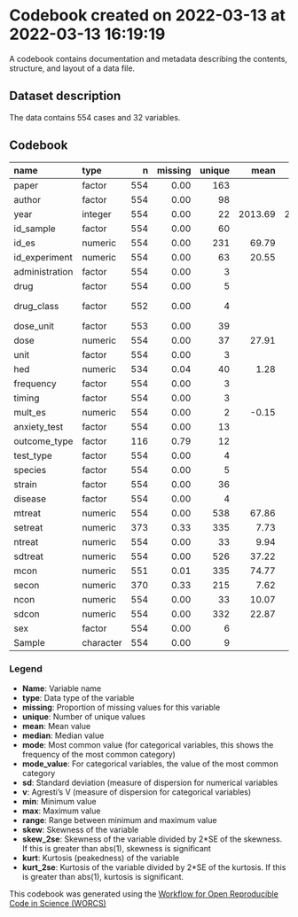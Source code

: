 Codebook created on 2022-03-13 at 2022-03-13 16:19:19
================

A codebook contains documentation and metadata describing the contents,
structure, and layout of a data file.

## Dataset description

The data contains 554 cases and 32 variables.

## Codebook

| name           | type      |   n | missing | unique |    mean |  median |    mode | mode_value                    |     sd |    v |     min |     max |   range |  skew | skew_2se |   kurt | kurt_2se |
|:---------------|:----------|----:|--------:|-------:|--------:|--------:|--------:|:------------------------------|-------:|-----:|--------:|--------:|--------:|------:|---------:|-------:|---------:|
| paper          | factor    | 554 |    0.00 |    163 |         |         |   30.00 | Long 2012                     |        | 0.98 |         |         |         |       |          |        |          |
| author         | factor    | 554 |    0.00 |     98 |         |         |   58.00 | Long                          |        | 0.97 |         |         |         |       |          |        |          |
| year           | integer   | 554 |    0.00 |     22 | 2013.69 | 2016.00 | 2016.00 |                               |   5.95 |      | 1990.00 | 2021.00 |   31.00 | -1.68 |    -8.08 |   4.27 |    10.30 |
| id_sample      | factor    | 554 |    0.00 |     60 |         |         |   42.00 | 21                            |        | 0.96 |         |         |         |       |          |        |          |
| id_es          | numeric   | 554 |    0.00 |    231 |   69.79 |   45.50 |   45.50 |                               |  63.91 |      |    1.00 |  236.00 |  235.00 |  1.00 |     4.83 |  -0.07 |    -0.18 |
| id_experiment  | numeric   | 554 |    0.00 |     63 |   20.55 |   14.00 |   14.00 |                               |  17.77 |      |    1.00 |   63.00 |   62.00 |  0.61 |     2.94 |  -0.97 |    -2.34 |
| administration | factor    | 554 |    0.00 |      3 |         |         |  513.00 | i.p.                          |        | 0.14 |         |         |         |       |          |        |          |
| drug           | factor    | 554 |    0.00 |      5 |         |         |  309.00 | Cannabidiol                   |        | 0.59 |         |         |         |       |          |        |          |
| drug_class     | factor    | 552 |    0.00 |      4 |         |         |  307.00 | Reuptake/hydrolysis inhibitor |        | 0.56 |         |         |         |       |          |        |          |
| dose_unit      | factor    | 553 |    0.00 |     39 |         |         |   77.00 | 10 mg/kg                      |        | 0.92 |         |         |         |       |          |        |          |
| dose           | numeric   | 554 |    0.00 |     37 |   27.91 |    5.00 |    5.00 |                               |  96.41 |      |    0.01 |  900.00 |  899.99 |  6.94 |    33.41 |  53.57 |   129.26 |
| unit           | factor    | 554 |    0.00 |      3 |         |         |  535.00 | mg/kg                         |        | 0.07 |         |         |         |       |          |        |          |
| hed            | numeric   | 534 |    0.04 |     40 |    1.28 |    0.41 |    0.41 |                               |   1.97 |      |    0.00 |    9.72 |    9.72 |  2.37 |    11.20 |   5.67 |    13.43 |
| frequency      | factor    | 554 |    0.00 |      3 |         |         |  372.00 | SD                            |        | 0.44 |         |         |         |       |          |        |          |
| timing         | factor    | 554 |    0.00 |      3 |         |         |  478.00 | acute                         |        | 0.24 |         |         |         |       |          |        |          |
| mult_es        | numeric   | 554 |    0.00 |      2 |   -0.15 |   -1.00 |   -1.00 |                               |   0.99 |      |   -1.00 |    1.00 |    2.00 |  0.30 |     1.44 |  -1.91 |    -4.62 |
| anxiety_test   | factor    | 554 |    0.00 |     13 |         |         |  300.00 | AA                            |        | 0.67 |         |         |         |       |          |        |          |
| outcome_type   | factor    | 116 |    0.79 |     12 |         |         |  438.00 |                               |        | 0.81 |         |         |         |       |          |        |          |
| test_type      | factor    | 554 |    0.00 |      4 |         |         |  417.00 | Unconditioned                 |        | 0.39 |         |         |         |       |          |        |          |
| species        | factor    | 554 |    0.00 |      5 |         |         |  313.00 | mice                          |        | 0.53 |         |         |         |       |          |        |          |
| strain         | factor    | 554 |    0.00 |     36 |         |         |   97.00 | Wistar                        |        | 0.93 |         |         |         |       |          |        |          |
| disease        | factor    | 554 |    0.00 |      4 |         |         |  485.00 | No                            |        | 0.22 |         |         |         |       |          |        |          |
| mtreat         | numeric   | 554 |    0.00 |    538 |   67.86 |   29.46 |   29.46 |                               | 197.36 |      | -116.00 | 3944.29 | 4060.29 | 14.33 |    69.04 | 267.64 |   645.82 |
| setreat        | numeric   | 373 |    0.33 |    335 |    7.73 |    3.64 |    3.64 |                               |  17.17 |      |    0.00 |  267.14 |  267.14 | 10.06 |    39.80 | 139.33 |   276.46 |
| ntreat         | numeric   | 554 |    0.00 |     33 |    9.94 |    9.50 |    9.50 |                               |   3.05 |      |    3.00 |   29.00 |   26.00 |  1.22 |     5.89 |   3.25 |     7.85 |
| sdtreat        | numeric   | 554 |    0.00 |    526 |   37.22 |   11.98 |   11.98 |                               | 329.34 |      |    0.00 | 7690.00 | 7690.00 | 22.68 |   109.26 | 523.35 |  1262.86 |
| mcon           | numeric   | 551 |    0.01 |    335 |   74.77 |   28.19 |   28.19 |                               | 212.28 |      |  -86.00 | 3975.71 | 4061.71 | 12.27 |    58.94 | 207.61 |   499.62 |
| secon          | numeric   | 370 |    0.33 |    215 |    7.62 |    3.12 |    3.12 |                               |  20.36 |      |    0.00 |  345.71 |  345.71 | 12.75 |    50.27 | 203.29 |   401.77 |
| ncon           | numeric   | 554 |    0.00 |     33 |   10.07 |   10.00 |   10.00 |                               |   3.08 |      |    4.00 |   26.00 |   22.00 |  1.15 |     5.52 |   1.93 |     4.65 |
| sdcon          | numeric   | 554 |    0.00 |    332 |   22.87 |   11.11 |   11.11 |                               |  57.68 |      |    0.00 | 1146.60 | 1146.60 | 13.94 |    67.16 | 258.64 |   624.11 |
| sex            | factor    | 554 |    0.00 |      6 |         |         |  457.00 | Male                          |        | 0.31 |         |         |         |       |          |        |          |
| Sample         | character | 554 |    0.00 |      9 |         |         |  231.00 | CBDanimalunconditioned        |        | 0.75 |         |         |         |       |          |        |          |

### Legend

-   **Name**: Variable name
-   **type**: Data type of the variable
-   **missing**: Proportion of missing values for this variable
-   **unique**: Number of unique values
-   **mean**: Mean value
-   **median**: Median value
-   **mode**: Most common value (for categorical variables, this shows
    the frequency of the most common category)
-   **mode_value**: For categorical variables, the value of the most
    common category
-   **sd**: Standard deviation (measure of dispersion for numerical
    variables
-   **v**: Agresti’s V (measure of dispersion for categorical variables)
-   **min**: Minimum value
-   **max**: Maximum value
-   **range**: Range between minimum and maximum value
-   **skew**: Skewness of the variable
-   **skew_2se**: Skewness of the variable divided by 2\*SE of the
    skewness. If this is greater than abs(1), skewness is significant
-   **kurt**: Kurtosis (peakedness) of the variable
-   **kurt_2se**: Kurtosis of the variable divided by 2\*SE of the
    kurtosis. If this is greater than abs(1), kurtosis is significant.

This codebook was generated using the [Workflow for Open Reproducible
Code in Science (WORCS)](https://osf.io/zcvbs/)
